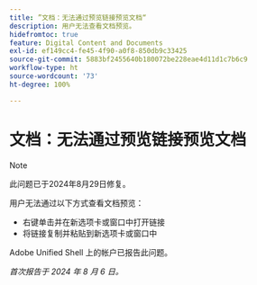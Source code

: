 ```yaml
---
title: ”文档：无法通过预览链接预览文档“
description: 用户无法查看文档预览。
hidefromtoc: true
feature: Digital Content and Documents
exl-id: ef149cc4-fe45-4f90-a0f8-850db9c33425
source-git-commit: 5883bf2455640b180072be228eae4d11d1c7b6c9
workflow-type: ht
source-wordcount: '73'
ht-degree: 100%

---
```


# 文档：无法通过预览链接预览文档

>[!NOTE]
>
>此问题已于2024年8月29日修复。

用户无法通过以下方式查看文档预览：

* 右键单击并在新选项卡或窗口中打开链接
* 将链接复制并粘贴到新选项卡或窗口中

Adobe Unified Shell 上的帐户已报告此问题。

_首次报告于 2024 年 8 月 6 日。_
